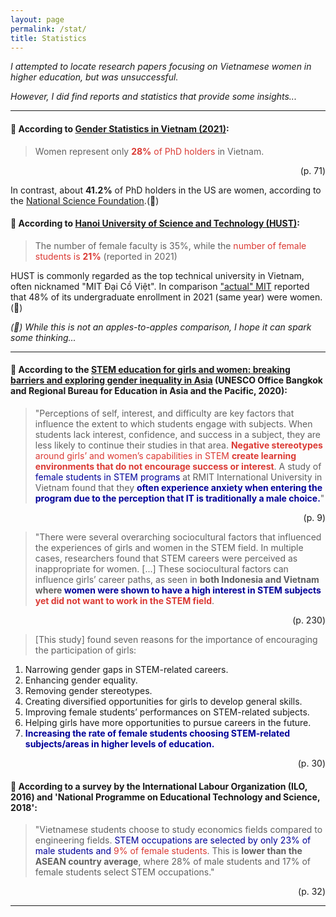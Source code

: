 ```yaml
---
layout: page
permalink: /stat/
title: Statistics
---
```


<!-- <a style='color:red;'>TODO: Explain why I create this -->

*I attempted to locate research papers focusing on Vietnamese women in higher education, but was unsuccessful.*

*However, I did find reports and statistics that provide some insights...*

---

#### 🔎 According to [Gender Statistics in Vietnam (2021)](https://www.gso.gov.vn/wp-content/uploads/2023/04/Thong-tin-gioi-VN-2021_final.pdf):

> Women represent only <text style="color:#db3a34;"><b>28%</b> of PhD holders</text> in Vietnam.
<div style="text-align: right;">(p. 71)</div>

In contrast, about **41.2%** of PhD holders in the US are women, according to the [National Science Foundation](https://ncses.nsf.gov/pubs/nsf21321/report/field-of-degree-women).(🍎)


#### 🔎 According to [Hanoi University of Science and Technology (HUST)](https://hust.edu.vn/en/about/commitment-to-gender-quity-vp-bgh-pdf.html):

> The number of female faculty is 35%, while the <text style="color:#db3a34;">number of female students is <b>21%</b></text> (reported in 2021)


HUST is commonly regarded as the top technical university in Vietnam, often nicknamed "MIT Đại Cồ Việt". In comparison ["actual" MIT](https://registrar.mit.edu/stats-reports/enrollment-statistics-year/all#:~:text=Year%2C%202022%2D2023%2C%202021%2D2022%2C%202020%2D2021%2C%202019%2D2020%2C%20Undergraduate%2C%204%2C657%2C,4%2C530%2C%20All%20MIT%2C%2011%2C858%2C%2011%2C934%2C%2011%2C254%2C%2011%2C520%2C) reported that 48% of its undergraduate enrollment in 2021 (same year) were women.(🍎)

<div style="text-align: left;"><i>(🍎) While this is not an apples-to-apples comparison, I hope it can spark some thinking...</i></div>

---

#### 🔎 According to the [STEM education for girls and women: breaking barriers and exploring gender inequality in Asia](https://elibrary.worldbank.org/doi/abs/10.1596/978-1-4648-1966-7) (UNESCO Office Bangkok and Regional Bureau for Education in Asia and the Pacific, 2020):

> "Perceptions of self, interest, and difficulty are key factors that influence the extent to which students engage with subjects. When students lack interest, confidence, and success in a subject, they are less likely to continue their studies in that area. <text style="color:#db3a34;"><b>Negative stereotypes</b> around girls’ and women’s capabilities in STEM <b>create learning environments that do not encourage success or interest</b></text>. A study of <text style="color:#000099;">female students in STEM programs</text> at RMIT International University in Vietnam found that they <text style="color:#000099;"><b>often experience anxiety when entering the program due to the perception that IT is traditionally a male choice.</b></text>"
<div style="text-align: right;">(p. 9)</div>

> "There were several overarching sociocultural factors that influenced the experiences of girls and women in the STEM field. In multiple cases, researchers found that STEM careers were perceived as inappropriate for women. [...] These sociocultural factors can influence girls’ career paths, as seen in <b>both Indonesia and Vietnam where <text style="color:#000099;">women were shown to have a high interest in STEM subjects</text> <text style="color:#db3a34;">yet did not want to work in the STEM field</text></b>.
<div style="text-align: right;">(p. 230)</div>

> [This study] found seven reasons for the importance of encouraging the
participation of girls:
1. Narrowing gender gaps in STEM-related careers.
2. Enhancing gender equality.
3. Removing gender stereotypes.
4. Creating diversified opportunities for girls to develop general skills.
5. Improving female students’ performances on STEM-related subjects.
6. Helping girls have more opportunities to pursue careers in the future.
7. <text style="color:#000099;"><b>Increasing the rate of female students choosing STEM-related subjects/areas in higher levels of education.</b></text>
<div style="text-align: right;">(p. 30)</div>

#### 🔎 According to a survey by the International Labour Organization (ILO, 2016) and 'National Programme on Educational Technology and Science, 2018':

> "Vietnamese students choose to study economics fields compared to engineering fields. <text style="color:#000099;"> STEM occupations are selected by only 23% of male students and </text><text style="color:#db3a34;">9% of female students</text>. This is <b>lower than the ASEAN country average</b>, where 28% of male students and 17% of female students select STEM occupations."
<div style="text-align: right;">(p. 32)</div>

---

